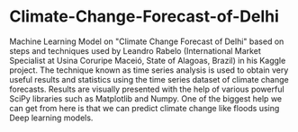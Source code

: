 # Climate-Change-Forecast-of-Delhi
Machine Learning Model on "Climate Change Forecast of Delhi" based on steps and techniques used by Leandro Rabelo (International Market Specialist at Usina Coruripe Maceió, State of Alagoas, Brazil) in his Kaggle project.  The technique known as time series analysis is used to obtain very useful results and statistics using the time series dataset of climate change forecasts.   Results are visually presented with the help of various powerful SciPy libraries such as Matplotlib and Numpy.  One of the biggest help we can get from here is that we can predict climate change like floods using Deep learning models.
